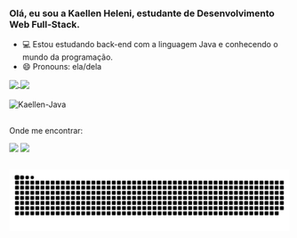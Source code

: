 ### Olá, eu sou a Kaellen Heleni, estudante de Desenvolvimento Web Full-Stack.

- 💻 Estou estudando back-end com a linguagem Java e conhecendo o mundo da programação.
- 😄 Pronouns: ela/dela

<a href="https://github.com/kaellen-heleni/github-readme-stats">
  <img height=160 align="center" src="https://github-readme-stats.vercel.app/api?username=kaellen-heleni&show_icons=true&include_all_commits=true&count_private=true&theme=panda&rank_icon=github" />
</a>
<a href="https://github.com/kaellen-heleni/convoychat">
  <img height=160 align="center" src="https://github-readme-stats.vercel.app/api/top-langs?username=kaellen-heleni&layout=compact&langs_count=8&hide_rank=true&theme=panda" />
</a>


<div style="display: inline_block"><br>
<img align="center" alt="Kaellen-Java" height="50" width="70" src="https://cdn.jsdelivr.net/gh/devicons/devicon/icons/java/java-plain-wordmark.svg"/>
</div>

##

Onde me encontrar:

<div>
  <a href="mailto: kaellen.hsoliveira@gmail.com"><img src="https://img.shields.io/badge/Gmail-D14836?style=for-the-badge&logo=gmail&logoColor=white" target="_blank"></a>
  <a href="https://www.linkedin.com/in/kaellen-heleni-9ba172213/"><img src="https://img.shields.io/badge/LinkedIn-0077B5?style=for-the-badge&logo=linkedin&logoColor=white" target="_blank"></a>


</div>

##

![snake gif](https://github.com/Kaellen-heleni/kaellen-heleni/blob/output/github-contribution-grid-snake-dark.svg)




